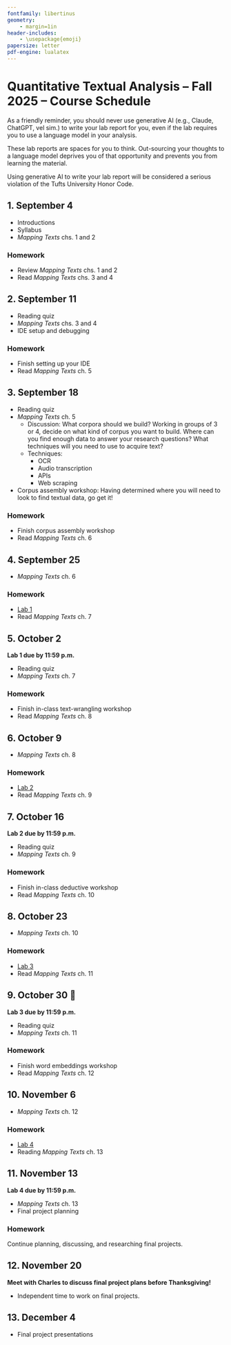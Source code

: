 ```yaml
---
fontfamily: libertinus
geometry:
    - margin=1in
header-includes:
    - \usepackage{emoji}
papersize: letter
pdf-engine: lualatex
---
```


# Quantitative Textual Analysis – Fall 2025 – Course Schedule

As a friendly reminder, you should never use generative AI (e.g., Claude, ChatGPT, vel sim.) to write your lab report for you, even if the lab requires you to use a language model in your analysis.

These lab reports are spaces for you to think. Out-sourcing your thoughts to a language model deprives you of that opportunity and prevents you from learning the material.

Using generative AI to write your lab report will be considered a serious violation of the Tufts University Honor Code.

## 1. September 4

- Introductions
- Syllabus
- _Mapping Texts_ chs. 1 and 2

### Homework

- Review _Mapping Texts_ chs. 1 and 2
- Read _Mapping Texts_ chs. 3 and 4

## 2. September 11

- Reading quiz
- _Mapping Texts_ chs. 3 and 4
- IDE setup and debugging

### Homework

- Finish setting up your IDE
- Read _Mapping Texts_ ch. 5

## 3. September 18

- Reading quiz
- _Mapping Texts_ ch. 5
    - Discussion: What corpora should we build? Working in groups of 3 or 4, decide on what kind of corpus you want to build. Where can you find enough data to answer your research questions? What techniques will you need to use to acquire text?
    - Techniques:
        - OCR
        - Audio transcription
        - APIs
        - Web scraping
- Corpus assembly workshop: Having determined where you will need to look to find textual data, go get it!

### Homework

- Finish corpus assembly workshop
- Read _Mapping Texts_ ch. 6

## 4. September 25

- _Mapping Texts_ ch. 6

### Homework

- [Lab 1](./labs/01_text_to_numbers.md)
- Read _Mapping Texts_ ch. 7

## 5. October 2

**Lab 1 due by 11:59 p.m.**

- Reading quiz
- _Mapping Texts_ ch. 7

### Homework

- Finish in-class text-wrangling workshop
- Read _Mapping Texts_ ch. 8

## 6. October 9

- _Mapping Texts_ ch. 8

### Homework

- [Lab 2](./labs/01_text_wrangling.md)
- Read _Mapping Texts_ ch. 9

## 7. October 16

**Lab 2 due by 11:59 p.m.**

- Reading quiz
- _Mapping Texts_ ch. 9

### Homework

- Finish in-class deductive workshop
- Read _Mapping Texts_ ch. 10

## 8. October 23

- _Mapping Texts_ ch. 10

### Homework

- [Lab 3](./labs/03_core_deductive-inductive.md)
- Read _Mapping Texts_ ch. 11

## 9. October 30 🎃

**Lab 3 due by 11:59 p.m.**

- Reading quiz
- _Mapping Texts_ ch. 11

### Homework

- Finish word embeddings workshop
- Read _Mapping Texts_ ch. 12

## 10. November 6

- _Mapping Texts_ ch. 12

### Homework

- [Lab 4](./labs/04_prediction.md)
- Reading _Mapping Texts_ ch. 13

## 11. November 13

**Lab 4 due by 11:59 p.m.**

- _Mapping Texts_ ch. 13
- Final project planning

### Homework

Continue planning, discussing, and researching final projects.

## 12. November 20

**Meet with Charles to discuss final project plans before Thanksgiving!**

- Independent time to work on final projects.

## 13. December 4

- Final project presentations
